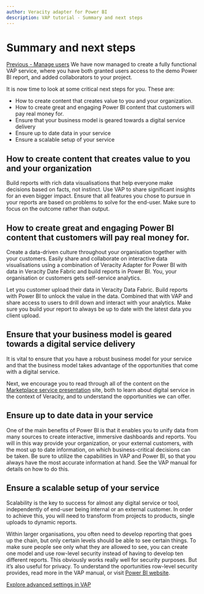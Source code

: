 ```yaml
---
author: Veracity adapter for Power BI
description: VAP tutorial - Summary and next steps
---
```



# Summary and next steps
[Previous - Manage users](5-manage-users.md)
We have now managed to create a fully functional VAP service, where you have both granted users access to the demo Power BI report, and added collaborators to your project.

It is now time to look at some critical next steps for you. These are:


- How to create content that creates value to you and your organization.
- How to create great and engaging Power BI content that customers will pay real money for.
- Ensure that your business model is geared towards a digital service delivery
- Ensure up to date data in your service
- Ensure a scalable setup of your service

## How to create content that creates value to you and your organization
Build reports with rich data visualisations that help everyone make decisions based on facts, not instinct. Use VAP to share significant insights for an even bigger impact. Ensure that all features you chose to pursue in your reports are based on problems to solve for the end-user. Make sure to focus on the outcome rather than output.

## How to create great and engaging Power BI content that customers will pay real money for.
Create a data-driven culture throughout your organisation together with your customers. Easily share and collaborate on interactive data visualisations using a combination of Veracity Adapter for Power BI with data in Veracity Date Fabric and build reports in Power BI. You, your organisation or customers gets self-service analytics.

Let you customer upload their data in Veracity Data Fabric. Build reports with Power BI to unlock the value in the data. Combined that with VAP and share access to users to drill down and interact with your analytics. Make sure you build your report to always be up to date with the latest data you client upload. 

## Ensure that your business model is geared towards a digital service delivery
It is vital to ensure that you have a robust business model for your service and that the business model takes advantage of the opportunities that come with a digital service. 

Next, we encourage you to read through all of the content on the [Marketplace service presentation](https://developer.veracity.com/services/marketplace) site, both to learn about digital service in the context of Veracity, and to understand the opportunities we can offer.  

## Ensure up to date data in your service
One of the main benefits of Power BI is that it enables you to unify data from many sources to create interactive, immersive dashboards and reports. You will in this way provide your organization, or your external customers, with the most up to date information, on which business-critical decisions can be taken. Be sure to utilize the capabilities in VAP and Power BI, so that you always have the most accurate information at hand. See the VAP manual for details on how to do this. 

## Ensure a scalable setup of your service
Scalability is the key to success for almost any digital service or tool, independently of end-user being internal or an external customer. In order to achieve this, you will need to transform from projects to products, single uploads to dynamic reports.

Within larger organisations, you often need to develop reporting that goes up the chain, but only certain levels should be able to see certain things.
To make sure people see only what they are allowed to see, you can create one model and use row-level security instead of having to develop ten different reports. This obviously works really well for security purposes. But it’s also useful for privacy. To understand the oportunities row-level security provides, read more in the VAP manual, or visit [Power BI website](https://docs.microsoft.com/en-gb/power-bi/service-admin-rls).


[Explore advanced settings in VAP](7-advanced-settings.md)
